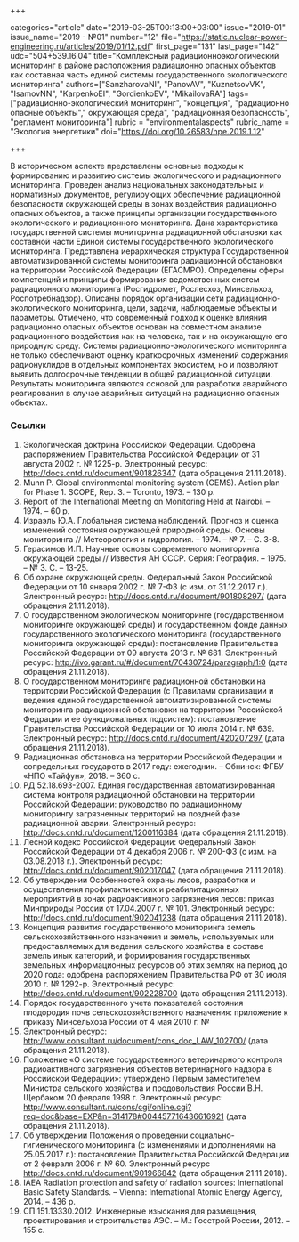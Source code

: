 +++

categories="article"
date="2019-03-25T00:13:00+03:00"
issue="2019-01"
issue_name="2019 - №01"
number="12"
file="https://static.nuclear-power-engineering.ru/articles/2019/01/12.pdf"
first_page="131"
last_page="142"
udc="504+539.16.04"
title="Комплексный радиационноэкологический мониторинг в районе расположения радиационно опасных объектов как составная часть единой системы государственного экологического мониторинга"
authors=["SanzharovaNI", "PanovAV", "KuznetsovVK", "IsamovNN", "KarpenkoEI", "GordienkoEV", "MikailovaRA"]
tags=["радиационно-экологический мониторинг", "концепция", "радиационно опасные объекты"," окружающая среда", "радиационная безопасность", "регламент мониторинга"]
rubric = "environmentalaspects"
rubric_name = "Экология энергетики"
doi="https://doi.org/10.26583/npe.2019.1.12"

+++

В историческом аспекте представлены основные подходы к формированию и развитию системы экологического и радиационного мониторинга. Проведен анализ национальных законодательных и нормативных документов, регулирующих обеспечение радиационной безопасности окружающей среды в зонах воздействия радиационно опасных объектов, а также принципы организации государственного экологического и радиационного мониторинга. Дана характеристика государственной системы мониторинга радиационной обстановки как составной части Единой системы государственного экологического мониторинга. Представлена иерархическая структура Государственной автоматизированной системы мониторинга радиационной обстановки на территории Российской Федерации (ЕГАСМРО). Определены сферы компетенций и принципы формирования ведомственных систем радиационного мониторинга (Росгидромет, Рослесхоз, Минсельхоз, Роспотребнадзор). Описаны порядок организации сети радиационно-экологического мониторинга, цели, задачи, наблюдаемые объекты и параметры. Отмечено, что современный подход к оценке влияния радиационно опасных объектов основан на совместном анализе радиационного воздействия как на человека, так и на окружающую его природную среду. Системы радиационно-экологического мониторинга не только обеспечивают оценку краткосрочных изменений содержания радионуклидов в отдельных компонентах экосистем, но и позволяют выявить долгосрочные тенденции в общей радиационной ситуации. Результаты мониторинга являются основой для разработки аварийного реагирования в случае аварийных ситуаций на радиационно опасных объектах.

### Ссылки

1. Экологическая доктрина Российской Федерации. Одобрена распоряжением Правительства Российской Федерации от 31 августа 2002 г. № 1225-р. Электронный ресурс: http://docs.cntd.ru/document/901826347 (дата обращения 21.11.2018).
2. Munn P. Global environmental monitoring system (GEMS). Action plan for Phase 1. SCOPE, Rep. 3. – Toronto, 1973. – 130 p.
3. Report of the International Meeting on Monitoring Held at Nairobi. – 1974. – 60 p.
4. Израэль Ю.А. Глобальная система наблюдений. Прогноз и оценка изменений состояния окружающей природной среды. Основы мониторинга // Метеорология и гидрология. – 1974. – № 7. – С. 3-8.
5. Герасимов И.П. Научные основы современного мониторинга окружающей среды // Известия АН СССР. Серия: География. – 1975. – № 3. С. – 13-25.
6. Об охране окружающей среды. Федеральный Закон Российской Федерации от 10 января 2002 г. № 7-ФЗ (с изм. от 31.12.2017 г.). Электронный ресурс: http://docs.cntd.ru/document/901808297/ (дата обращения 21.11.2018).
7. О государственном экологическом мониторинге (государственном мониторинге окружающей среды) и государственном фонде данных государственного экологического мониторинга (государственного мониторинга окружающей среды): постановление Правительства Российской Федерации от 09 августа 2013 г. № 681. Электронный ресурс: http://ivo.garant.ru/#/document/70430724/paragraph/1:0 (дата обращения 21.11.2018).
8. О государственном мониторинге радиационной обстановки на территории Российской Федерации (с Правилами организации и ведения единой государственной автоматизированной системы мониторинга радиационной обстановки на территории Российской Федрации и ее функциональных подсистем): постановление Правительства Российской Федерации от 10 июля 2014 г. № 639. Электронный ресурс: http://docs.cntd.ru/document/420207297 (дата обращения 21.11.2018).
9. Радиационная обстановка на территории Российской Федерации и сопредельных государств в 2017 году: ежегодник. – Обнинск: ФГБУ «НПО «Тайфун», 2018. – 360 с.
10. РД 52.18.693-2007. Единая государственная автоматизированная система контроля радиационной обстановки на территории Российской Федерации: руководство по радиационному мониторингу загрязненных территорий на поздней фазе радиационной аварии. Электронный ресурс: http://docs.cntd.ru/document/1200116384 (дата обращения 21.11.2018).
11. Лесной кодекс Российской Федерации: Федеральный Закон Российской Федерации от 4 декабря 2006 г. № 200-ФЗ (с изм. на 03.08.2018 г.). Электронный ресурс: http://docs.cntd.ru/document/902017047 (дата обращения 21.11.2018).
12. Об утверждении Особенностей охраны лесов, разработки и осуществления профилактических и реабилитационных мероприятий в зонах радиоактивного загрязнения лесов: приказ Минприроды России от 17.04.2007 г. № 101. Электронный ресурс: http://docs.cntd.ru/document/902041238 (дата обращения 21.11.2018).
13. Концепция развития государственного мониторинга земель сельскохозяйственного назначения и земель, используемых или предоставляемых для ведения сельского хозяйства в составе земель иных категорий, и формирования государственных земельных информационных ресурсов об этих землях на период до 2020 года: одобрена распоряжением Правительства РФ от 30 июля 2010 г. № 1292-р. Электронный ресурс: http://docs.cntd.ru/document/902228700 (дата обращения 21.11.2018).
14. Порядок государственного учета показателей состояния плодородия почв сельскохозяйственного назначения: приложение к приказу Минсельхоза России от 4 мая 2010 г. №
150. Электронный ресурс: http://www.consultant.ru/document/cons_doc_LAW_102700/ (дата обращения 21.11.2018).
15. Положение «О системе государственного ветеринарного контроля радиоактивного загрязнения объектов ветеринарного надзора в Российской Федерации»: утверждено Первым заместителем Министра сельского хозяйства и продовольствия России В.Н. Щербаком 20 февраля 1998 г. Электронный ресурс: http://www.consultant.ru/cons/cgi/online.cgi?req=doc&base=EXP&n=314178#004457716436616921 (дата обращения 21.11.2018).
16. Об утверждении Положения о проведении социально-гигиенического мониторинга (с изменениями и дополнениями на 25.05.2017 г.): постановление Правительства Российской Федерации от 2 февраля 2006 г. № 60. Электронный ресурс http://docs.cntd.ru/document/901966842 (дата обращения 21.11.2018).
17. IAEA Radiation protection and safety of radiation sources: International Basic Safety Standards. – Vienna: International Atomic Energy Agency, 2014. – 436 p.
18. СП 151.13330.2012. Инженерные изыскания для размещения, проектирования и строительства АЭС. – М.: Госстрой России, 2012. – 155 с.